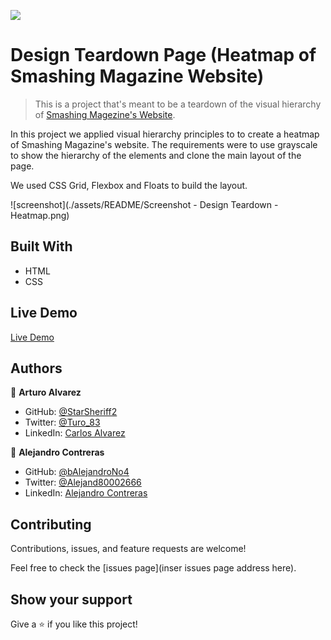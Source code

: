 ![](https://img.shields.io/badge/Microverse-blueviolet)

# Design Teardown Page (Heatmap of Smashing Magazine Website)

> This is a project that's meant to be a teardown of the visual hierarchy of [Smashing Magezine's Website](https://www.smashingmagazine.com/).

In this project we applied visual hierarchy principles to to create a heatmap of Smashing Magazine's website. The requirements were to use grayscale to show the hierarchy of the elements and clone the main layout of the page.

We used CSS Grid, Flexbox and Floats to build the layout.

![screenshot](./assets/README/Screenshot - Design Teardown - Heatmap.png)

## Built With

- HTML
- CSS

## Live Demo

[Live Demo](https://starsheriff2.github.io/Design-Teardown-heatmap/)

## Authors

👤 **Arturo Alvarez**

- GitHub: [@StarSheriff2](https://github.com/StarSheriff2)
- Twitter: [@Turo_83](https://twitter.com/Turo_83)
- LinkedIn: [Carlos Alvarez](https://www.linkedin.com/in/carlosalvarezveroy/)

👤 **Alejandro Contreras**

- GitHub: [@bAlejandroNo4](https://github.com/AlejandroNo4)
- Twitter: [@Alejand80002666](https://twitter.com/Alejand80002666)
- LinkedIn: [Alejandro Contreras](https://www.linkedin.com/in/alejandro-contreras-rodriguez-b524821b5/)

## Contributing

Contributions, issues, and feature requests are welcome!

Feel free to check the [issues page](inser issues page address here).

## Show your support

Give a ⭐️ if you like this project!
